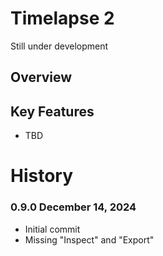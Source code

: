 # Timelapse 2

Still under development

## Overview


## Key Features

- TBD

# History

### 0.9.0	December 14, 2024
- Initial commit
- Missing "Inspect" and "Export"
